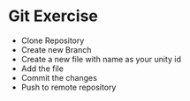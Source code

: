 # Git Exercise
* Clone Repository
* Create new Branch
* Create a new file with name as your unity id
* Add the file
* Commit the changes
* Push to remote repository


